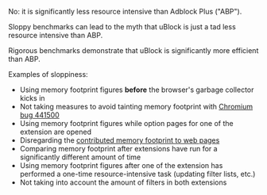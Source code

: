 No: it is significantly less resource intensive than Adblock Plus ("ABP").

Sloppy benchmarks can lead to the myth that uBlock is just a tad less resource intensive than ABP.

Rigorous benchmarks demonstrate that uBlock is significantly more efficient than ABP.

Examples of sloppiness:

- Using memory footprint figures **before** the browser's garbage collector kicks in
- Not taking measures to avoid tainting memory footprint with [Chromium bug 441500](https://code.google.com/p/chromium/issues/detail?id=441500)
- Using memory footprint figures while option pages for one of the extension are opened
- Disregarding the [contributed memory footprint to web pages](./Contributed-memory-usage:-benchmarks-over-time)
- Comparing memory footprint after extensions have run for a significantly different amount of time
- Using memory footprint figures after one of the extension has performed a one-time resource-intensive task (updating filter lists, etc.)
- Not taking into account the amount of filters in both extensions
